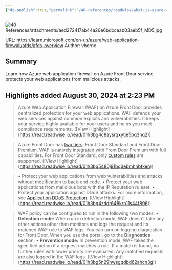 ```yaml
---
{"dg-publish":true,"permalink":"/40-references/readwise/what-is-azure-web-application-firewall-on-azure-front-door/","tags":["rw/articles"]}
---
```


![40 References/attachments/aed272417ab44a26e6bdcceab03aeb5f_MD5.jpg](/img/user/40%20References/attachments/aed272417ab44a26e6bdcceab03aeb5f_MD5.jpg)
  
URL: https://learn.microsoft.com/en-us/azure/web-application-firewall/afds/afds-overview
Author: vhorne

## Summary

Learn how Azure web application firewall on Azure Front Door service protects your web applications from malicious attacks.

## Highlights added August 30, 2024 at 2:23 PM
>Azure Web Application Firewall (WAF) on Azure Front Door provides centralized protection for your web applications. WAF defends your web services against common exploits and vulnerabilities. It keeps your service highly available for your users and helps you meet compliance requirements. ([View Highlight] (https://read.readwise.io/read/01h3bg4c8aysrqxytje5pq3nq2))


>Azure Front Door has [two tiers](https://learn.microsoft.com/en-us/azure/web-application-firewall/afds/afds-overview/../../frontdoor/standard-premium/overview): Front Door Standard and Front Door Premium. WAF is natively integrated with Front Door Premium with full capabilities. For Front Door Standard, only [custom rules](https://learn.microsoft.com/en-us/azure/web-application-firewall/afds/afds-overview#custom-authored-rules) are supported. ([View Highlight] (https://read.readwise.io/read/01h3bg5480j91bg3ebmhhbfken))


>• Protect your web applications from web vulnerabilities and attacks without modification to back-end code.
>• Protect your web applications from malicious bots with the IP Reputation ruleset.
>• Protect your application against DDoS attacks. For more information, see [Application DDoS Protection](https://learn.microsoft.com/en-us/azure/web-application-firewall/afds/afds-overview/../shared/application-ddos-protection). ([View Highlight] (https://read.readwise.io/read/01h3bg4zddr648krn11s44f896))


>WAF policy can be configured to run in the following two modes:
>• **Detection mode:** When run in detection mode, WAF doesn't take any other actions other than monitors and logs the request and its matched WAF rule to WAF logs. You can turn on logging diagnostics for Front Door. When you use the portal, go to the **Diagnostics** section.
>• **Prevention mode:** In prevention mode, WAF takes the specified action if a request matches a rule. If a match is found, no further rules with lower priority are evaluated. Any matched requests are also logged in the WAF logs. ([View Highlight] (https://read.readwise.io/read/01h3bg5n29hwsgqdbd62ahcn3g))



